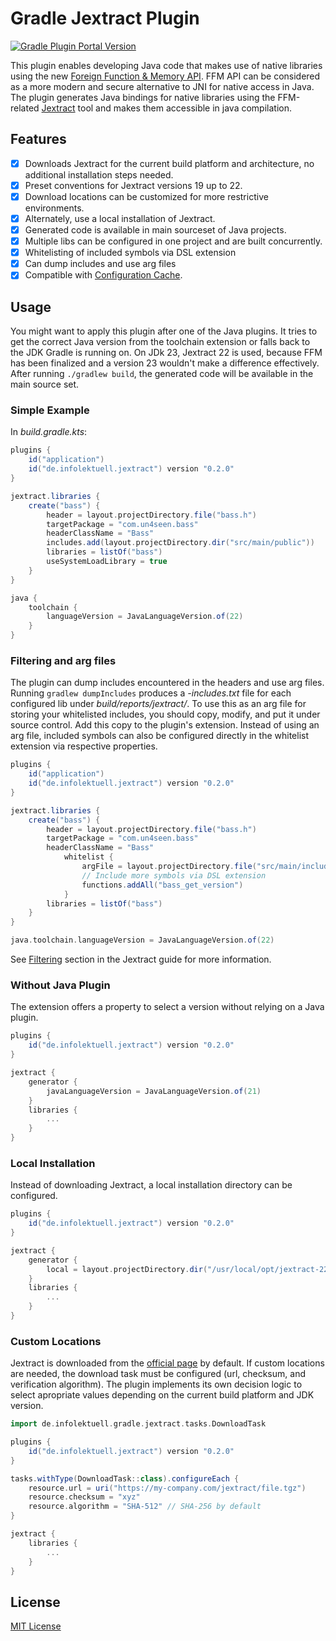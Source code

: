 # Gradle Jextract Plugin

[![Gradle Plugin Portal Version](https://img.shields.io/gradle-plugin-portal/v/de.infolektuell.jextract)](https://plugins.gradle.org/plugin/de.infolektuell.jextract)

This plugin enables developing Java code that makes use of native libraries using the new [Foreign Function & Memory API][ffm].
FFM API can be considered as a more modern and secure alternative to JNI for native access in Java.
The plugin generates Java bindings for native libraries using the FFM-related [Jextract] tool and makes them accessible in java compilation.

## Features

- [x] Downloads Jextract for the current build platform and architecture, no additional installation steps needed.
- [x] Preset conventions for Jextract versions 19 up to 22.
- [x] Download locations can be customized for more restrictive environments.
- [x] Alternately, use a local installation of Jextract.
- [x] Generated code is available in main sourceset of Java projects.
- [x] Multiple libs can be configured in one project and are built concurrently.
- [x] Whitelisting of included symbols via DSL extension
- [x] Can dump includes and use arg files
- [x] Compatible with [Configuration Cache].

## Usage

You might want to apply this plugin after one of the Java plugins.
It tries to get the correct Java version from the toolchain extension or falls back to the JDK Gradle is running on.
On JDk 23, Jextract 22 is used, because FFM has been finalized and a version 23 wouldn't make a difference effectively.
After running `./gradlew build`, the generated code will be available in the main source set.

### Simple Example

In _build.gradle.kts_:

```gradle kotlin dsl
plugins {
    id("application")
    id("de.infolektuell.jextract") version "0.2.0"
}

jextract.libraries {
    create("bass") {
        header = layout.projectDirectory.file("bass.h")
        targetPackage = "com.un4seen.bass"
        headerClassName = "Bass"
        includes.add(layout.projectDirectory.dir("src/main/public"))
        libraries = listOf("bass")
        useSystemLoadLibrary = true
    }
}

java {
    toolchain {
        languageVersion = JavaLanguageVersion.of(22)
    }
}
```

### Filtering and arg files

The plugin can dump includes encountered in the headers and use arg files.
Running `gradlew dumpIncludes` produces a _<libname>-includes.txt_ file for each configured lib under _build/reports/jextract/_.
To use this as an arg file for storing your whitelisted includes, you should copy, modify, and put it under source control.
Add this copy to the plugin's extension.
Instead of using an arg file, included symbols can also be configured directly in the whitelist extension via respective properties.

```gradle kotlin dsl
plugins {
    id("application")
    id("de.infolektuell.jextract") version "0.2.0"
}

jextract.libraries {
    create("bass") {
        header = layout.projectDirectory.file("bass.h")
        targetPackage = "com.un4seen.bass"
        headerClassName = "Bass"
            whitelist {
                argFile = layout.projectDirectory.file("src/main/includes/bass-includes.txt")
                // Include more symbols via DSL extension
                functions.addAll("bass_get_version")
            }
        libraries = listOf("bass")
    }
}

java.toolchain.languageVersion = JavaLanguageVersion.of(22)
```

See [Filtering] section in the Jextract guide for more information.

### Without Java Plugin

The extension offers a property to select a version without relying on a Java plugin.

```gradle kotlin dsl
plugins {
    id("de.infolektuell.jextract") version "0.2.0"
}

jextract {
    generator {
        javaLanguageVersion = JavaLanguageVersion.of(21)
    }
    libraries {
        ...
    }
}
```

### Local Installation

Instead of downloading Jextract, a local installation directory can be configured.

```gradle kotlin dsl
plugins {
    id("de.infolektuell.jextract") version "0.2.0"
}

jextract {
    generator {
        local = layout.projectDirectory.dir("/usr/local/opt/jextract-22/") 
    }
    libraries {
        ...
    }
}
```

### Custom Locations

Jextract is downloaded from the [official page][jextract] by default.
If custom locations are needed, the download task must be configured (url, checksum, and verification algorithm).
The plugin implements its own decision logic to select apropriate values depending on the current build platform and JDK version.

```gradle kotlin dsl
import de.infolektuell.gradle.jextract.tasks.DownloadTask

plugins {
    id("de.infolektuell.jextract") version "0.2.0"
}

tasks.withType(DownloadTask::class).configureEach {
    resource.url = uri("https://my-company.com/jextract/file.tgz")
    resource.checksum = "xyz"
    resource.algorithm = "SHA-512" // SHA-256 by default
}

jextract {
    libraries {
        ...
    }
}
```

## License

[MIT License](LICENSE.txt)

[jextract]: https://jdk.java.net/jextract/
[ffm]: https://openjdk.org/jeps/454
[configuration cache]: https://docs.gradle.org/current/userguide/configuration_cache.html
[filtering]: https://github.com/openjdk/jextract/blob/master/doc/GUIDE.md#filtering
